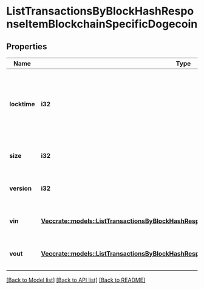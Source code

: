 # ListTransactionsByBlockHashResponseItemBlockchainSpecificDogecoin

## Properties

Name | Type | Description | Notes
------------ | ------------- | ------------- | -------------
**locktime** | **i32** | Represents the time at which a particular transaction can be added to the blockchain. | 
**size** | **i32** | Represents the total size of this transaction. | 
**version** | **i32** | Represents transaction version number. | 
**vin** | [**Vec<crate::models::ListTransactionsByBlockHashResponseItemBlockchainSpecificDogecoinVin>**](ListTransactionsByBlockHashResponseItemBlockchainSpecificDogecoin_vin.md) | Represents the transaction inputs. | 
**vout** | [**Vec<crate::models::ListTransactionsByBlockHashResponseItemBlockchainSpecificDogecoinVout>**](ListTransactionsByBlockHashResponseItemBlockchainSpecificDogecoin_vout.md) | Represents the transaction outputs. | 

[[Back to Model list]](../README.md#documentation-for-models) [[Back to API list]](../README.md#documentation-for-api-endpoints) [[Back to README]](../README.md)


